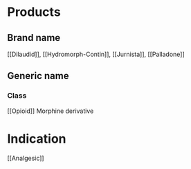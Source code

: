 # Products

## Brand name
[[Dilaudid]], [[Hydromorph-Contin]], [[Jurnista]], [[Palladone]]

## Generic name


### Class
[[Opioid]]
Morphine derivative

# Indication
[[Analgesic]]

